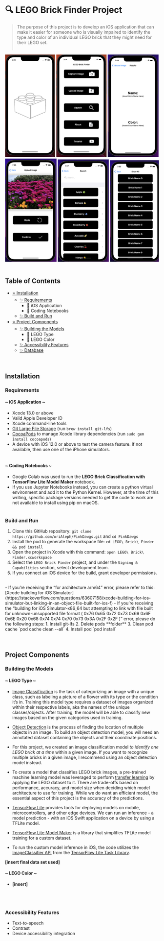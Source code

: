 # :mag:  LEGO Brick Finder Project

>The purpose of this project is to develop an iOS application that can make it easier for someone who is visually impaired to identify the type and color of an individual LEGO brick that they might need for their LEGO set.
<br /> <br />

![image](https://github.com/oriAleph/PinkDawgs/blob/main/demo.png)
<br /> <br />

## Table of Contents

- [:star: Installation](#installation)
  - [:sparkles: Requirements](#requirements)
    - :cherry_blossom: iOS Application
    - :cherry_blossom: Coding Notebooks
  - [:sparkles: Build and Run](#build-and-run)
- [:star: Project Components](#project-components)
  - [:sparkles: Building the Models](#building-the-models)
    - :hibiscus: LEGO Type
    - :hibiscus: LEGO Color
  - [:sparkles: Accessibility Features](#accessibility-features)
  - [:sparkles: Database](#database)
<br /> <br /> <br />

## Installation
### Requirements

#### ~ iOS Application ~
- Xcode 13.0 or above
- Valid Apple Developer ID
- Xcode command-line tools 
- [Git Large File Storage](https://git-lfs.com/) (run `brew install git-lfs`)
- [CocoaPods](https://guides.cocoapods.org/using/getting-started.html) to manage Xcode library dependencies (run `sudo gem install cocoapods`)
- A device with iOS 12.0 or above to test the camera feature. If not available, then use one of the iPhone simulators.
<br /> <br />

#### ~ Coding Notebooks ~
- Google Colab was used to run the **LEGO Brick Classification with TensorFlow Lite Model Maker** notebook.
- If you use Jupyter Notebooks instead, you can create a python virtual environment and add it to the Python Kernel. However, at the time of this writing, specific package versions needed to get the code to work are not available to install using pip on macOS. 
<br /> <br />

### Build and Run

1. Clone this GitHub repository: `git clone https://github.com/oriAleph/PinkDawgs.git` and `cd PinkDawgs`
2. Install the pod to generate the workspace file: `cd LEGO\ Brick\ Finder && pod install`
3. Open the project in Xcode with this command: `open LEGO\ Brick\ Finder.xcworkspace`
4. Select the `LEGO Brick Finder` project, and under the `Signing & Capabilities` section, select development team.
5. If you connect an iOS device for the build, grant developer permissions.
<br />
- If you’re receiving the “for architecture arm64” error, please refer to this: [Xcode building for iOS Simulator](https://stackoverflow.com/questions/63607158/xcode-building-for-ios-simulator-but-linking-in-an-object-file-built-for-ios-f)
- If you’re receiving the “building for iOS Simulator-x86_64 but attempting to link with file built for unknown-unsupported file format ( 0x76 0x65 0x72 0x73 0x69 0x6F 0x6E 0x20 0x68 0x74 0x74 0x70 0x73 0x3A 0x2F 0x2F )” error, please do the following steps:
  1. Install git-lfs
  2. Delete pods **folder**
  3. Clean pod cache `pod cache clean --all`
  4. Install pod `pod install`
<br /> <br /> <br />

## Project Components

### Building the Models

#### ~ LEGO Type ~

* [Image Classification](https://www.tensorflow.org/lite/examples/image_classification/overview) is the task of categorizing an image with a unique class, such as labeling a picture of a flower with its type or the condition it’s in. Training this model type requires a dataset of images organized within their respective labels, aka the names of the unique classes/objects. After training, the model will be able to classify new images based on the given categories used in training.

* [Object Detection](https://machinelearningmastery.com/object-recognition-with-deep-learning/) is the process of finding the location of multiple objects in an image. To build an object detection model, you will need an annotated dataset containing the objects and their coordinate positions. 

* For this project, we created an image classification model *to identify one LEGO brick at a time* within a given image. If you want to recognize multiple bricks in a given image, I recommend using an object detection model instead.

* To create a model that classifies LEGO brick images, a pre-trained machine learning model was leveraged to perform [transfer learning](https://machinelearningmastery.com/how-to-use-transfer-learning-when-developing-convolutional-neural-network-models/) by applying the LEGO dataset to it. There are trade-offs based on performance, accuracy, and model size when deciding which model architecture to use for training. While we do want an efficient model, the essential aspect of this project is the accuracy of the predictions.

* [TensorFlow Lite](https://www.tensorflow.org/lite/guide) provides tools for deploying models on mobile, microcontrollers, and other edge devices. We can run an inference - a model prediction - with an iOS Swift application on a device by using a TFLite model.

* [TensorFlow Lite Model Maker](https://www.tensorflow.org/lite/models/modify/model_maker) is a library that simplifies TFLite model training for a custom dataset.

* To run the custom model inference in iOS, the code utilizes the [ImageClassifier API](https://www.tensorflow.org/lite/inference_with_metadata/task_library/image_classifier) from the [TensorFlow Lite Task Library](https://www.tensorflow.org/lite/inference_with_metadata/task_library/overview).

**[insert final data set used]**

#### ~ LEGO Color ~
* **[insert]**
<br /> <br /> <br /> <br /> 

### Accessibility Features

* Text-to-speech
* Contrast
* Device accessibility integration 
<br /> <br />  <br />
